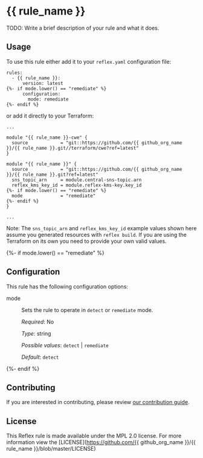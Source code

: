 # {{ rule_name }}

TODO: Write a brief description of your rule and what it does.

## Usage

To use this rule either add it to your `reflex.yaml` configuration file:

```
rules:
  - {{ rule_name }}:
      version: latest
{%- if mode.lower() == "remediate" %}
      configuration:
        mode: remediate
{%- endif %}
```

or add it directly to your Terraform:

```
...

module "{{ rule_name }}-cwe" {
  source            = "git::https://github.com/{{ github_org_name }}/{{ rule_name }}.git//terraform/cwe?ref=latest"
}

module "{{ rule_name }}" {
  source            = "git::https://github.com/{{ github_org_name }}/{{ rule_name }}.git?ref=latest"
  sns_topic_arn     = module.central-sns-topic.arn
  reflex_kms_key_id = module.reflex-kms-key.key_id
{%- if mode.lower() == "remediate" %}
  mode              = "remediate"
{%- endif %}
}

...
```

Note: The `sns_topic_arn` and `reflex_kms_key_id` example values shown here assume you generated resources with `reflex build`. If you are using the Terraform on its own you need to provide your own valid values.

{%- if mode.lower() == "remediate" %}

## Configuration
This rule has the following configuration options:

<dl>
  <dt>mode</dt>
  <dd>
  <p>Sets the rule to operate in <code>detect</code> or <code>remediate</code> mode.</p>

  <em>Required</em>: No  

  <em>Type</em>: string

  <em>Possible values</em>: `detect` | `remediate`  

  <em>Default</em>: `detect`
  </dd>
</dl>
{%- endif %}

## Contributing
If you are interested in contributing, please review [our contribution guide](https://docs.reflexivesecurity.com/about/contributing.html).

## License
This Reflex rule is made available under the MPL 2.0 license. For more information view
the [LICENSE](https://github.com/{{ github_org_name
}}/{{ rule_name }}/blob/master/LICENSE)
